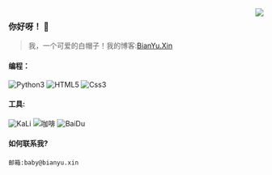 <a href="https://github.com/anuraghazra/convoychat">
  <img align="right" src="https://github-readme-stats.vercel.app/api?username=Bian-Xin-Yu&show_icons=true&count_private=true&theme=buefy&locale=cn" />
</a>

### 你好呀！ 👋
> 我，一个可爱的白帽子！我的博客:[BianYu.Xin](https://bianyu.xin)
#### 编程：
<p>
  <img src="https://img.shields.io/badge/-Python3-ff69b4" alt="Python3" />
  <img src="https://img.shields.io/badge/-HTML5-orange" alt="HTML5" />
  <img src="https://img.shields.io/badge/-Css3-blueviolet" alt="Css3" />
</p>

#### 工具:
<p>
  <img src="https://img.shields.io/badge/-KaLi-ff69b4" alt="KaLi" />
  <img src="https://img.shields.io/badge/-%E5%92%96%E5%95%A1-yellow" alt="咖啡" />
  <img src="https://img.shields.io/badge/-Baidu-9cf" alt="BaiDu" />
</p>

#### 如何联系我?
```邮箱:baby@bianyu.xin```
<!--
**Bian-Xin-Yu/Bian-Xin-Yu** is a ✨ _special_ ✨ repository because its `README.md` (this file) appears on your GitHub profile.

Here are some ideas to get you started:

- 🔭 I’m currently working on ...
- 🌱 I’m currently learning ...
- 👯 I’m looking to collaborate on ...
- 🤔 I’m looking for help with ...
- 💬 Ask me about ...
- 📫 How to reach me: ...
- 😄 Pronouns: ...
- ⚡ Fun fact: ...
-->
